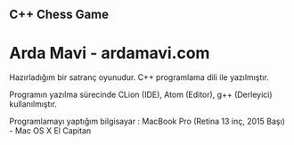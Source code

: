 ## C++ Chess Game
# Arda Mavi - ardamavi.com

Hazırladığım bir satranç oyunudur.
C++ programlama dili ile yazılmıştır.

Programın yazılma sürecinde CLion (IDE), Atom (Editor), g++ (Derleyici) kullanılmıştır.

Programlamayı yaptığım bilgisayar : MacBook Pro (Retina 13 inç, 2015 Başı) - Mac OS X El Capitan
